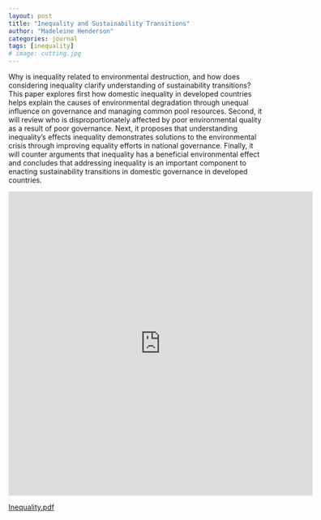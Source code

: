 ```yaml
---
layout: post
title: "Inequality and Sustainability Transitions"
author: "Madeleine Henderson"
categories: journal
tags: [inequality]
# image: cutting.jpg
---
```


Why is inequality related to environmental destruction, and how does considering inequality clarify understanding of sustainability transitions? This paper explores first how domestic inequality in developed countries helps explain the causes of environmental degradation through unequal influence on governance and managing common pool resources. Second, it will review who is disproportionately affected by poor environmental quality as a result of poor governance. Next, it proposes that understanding inequality’s effects inequality demonstrates solutions to the environmental crisis through improving equality efforts in national governance. Finally, it will counter arguments that inequality has a beneficial environmental effect and concludes that addressing inequality is an important component to enacting sustainability transitions in domestic governance in developed countries. 

<embed src="https://ml-henderson.github.io/assets/files/Theory_Essay_Inequality.pdf"
    type="application/pdf" 
    width="600"
    height="600"/>

[Inequality.pdf](../assets/files/Theory_Essay_Inequality.pdf)

